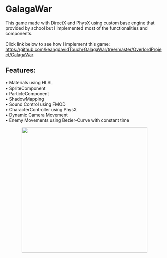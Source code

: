 # GalagaWar
This game made with DirectX and PhysX using custom base engine that provided by school but I implemented most of the functionalities and components.
<br><br>
Click link below to see how I implement this game:
<br>
https://github.com/keangdavidTouch/GalagaWar/tree/master/OverlordProject/GalagaWar


## Features:
• Materials using HLSL  <br>
• SpriteComponent  <br>
• ParticleComponent  <br>
• ShadowMapping  <br>
• Sound Control using FMOD  <br>
• CharacterController using PhysX  <br>
• Dynamic Camera Movement  <br>
• Enemy Movements using Bezier-Curve with constant time  <br>

<p align="center">
  <img src="OverlordProject/Resources/Images/demo2.gif"  width="400">
</p>
